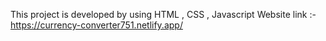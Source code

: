 This project is developed by using HTML , CSS , Javascript 
Website link :-https://currency-converter751.netlify.app/
